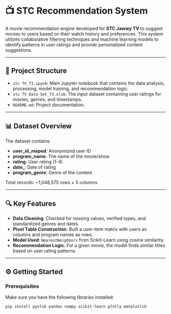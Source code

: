# 📺 STC Recommendation System

A movie recommendation engine developed for **STC Jawwy TV** to suggest movies to users based on their watch history and preferences. This system utilizes collaborative filtering techniques and machine learning models to identify patterns in user ratings and provide personalized content suggestions.

---

## 📂 Project Structure

- `stc TV_T3.ipynb`: Main Jupyter notebook that contains the data analysis, processing, model training, and recommendation logic.
- `stc TV Data Set_T3.xlsb`: The input dataset containing user ratings for movies, genres, and timestamps.
- `README.md`: Project documentation.

---

## 📊 Dataset Overview

The dataset contains:

- **user_id_maped**: Anonymized user ID
- **program_name**: The name of the movie/show
- **rating**: User rating (1-4)
- **date_**: Date of rating
- **program_genre**: Genre of the content

Total records: ~1,048,575 rows × 5 columns

---

## 🔍 Key Features

- **Data Cleaning**: Checked for missing values, verified types, and standardized genres and dates.
- **Pivot Table Construction**: Built a user-item matrix with users as columns and program names as rows.
- **Model Used**: `NearestNeighbors` from Scikit-Learn using cosine similarity.
- **Recommendation Logic**: For a given movie, the model finds similar titles based on user rating patterns.

---

## ⚙️ Getting Started

### Prerequisites

Make sure you have the following libraries installed:

```bash
pip install pyxlsb pandas numpy scikit-learn plotly matplotlib
